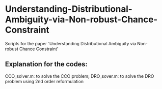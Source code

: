 # Understanding-Distributional-Ambiguity-via-Non-robust-Chance-Constraint
Scripts for the paper 'Understanding Distributional Ambiguity via Non-robust Chance Constraint'

## Explanation for the codes:
CCO_solver.m: to solve the CCO problem;
DRO_sover.m: to solve the DRO problem using 2nd order reformulation
